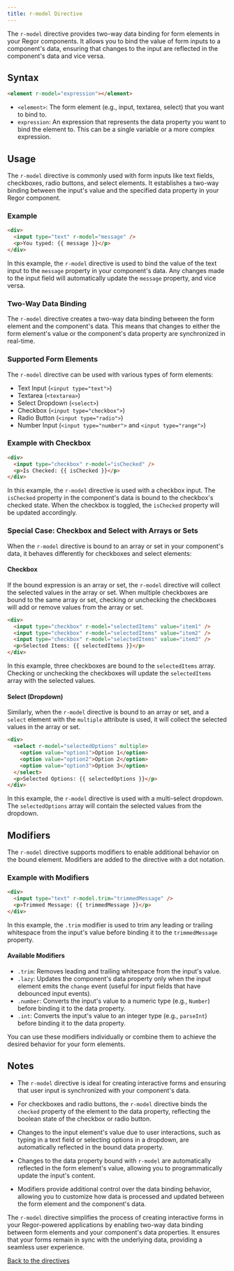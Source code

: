 ```yaml
---
title: r-model Directive
---
```


The `r-model` directive provides two-way data binding for form elements in your Regor components. It allows you to bind the value of form inputs to a component's data, ensuring that changes to the input are reflected in the component's data and vice versa.

## Syntax

```html
<element r-model="expression"></element>
```

- `<element>`: The form element (e.g., input, textarea, select) that you want to bind to.
- `expression`: An expression that represents the data property you want to bind the element to. This can be a single variable or a more complex expression.

## Usage

The `r-model` directive is commonly used with form inputs like text fields, checkboxes, radio buttons, and select elements. It establishes a two-way binding between the input's value and the specified data property in your Regor component.

### Example

```html
<div>
  <input type="text" r-model="message" />
  <p>You typed: {{ message }}</p>
</div>
```

In this example, the `r-model` directive is used to bind the value of the text input to the `message` property in your component's data. Any changes made to the input field will automatically update the `message` property, and vice versa.

### Two-Way Data Binding

The `r-model` directive creates a two-way data binding between the form element and the component's data. This means that changes to either the form element's value or the component's data property are synchronized in real-time.

### Supported Form Elements

The `r-model` directive can be used with various types of form elements:

- Text Input (`<input type="text">`)
- Textarea (`<textarea>`)
- Select Dropdown (`<select>`)
- Checkbox (`<input type="checkbox">`)
- Radio Button (`<input type="radio">`)
- Number Input (`<input type="number">` and `<input type="range">`)

### Example with Checkbox

```html
<div>
  <input type="checkbox" r-model="isChecked" />
  <p>Is Checked: {{ isChecked }}</p>
</div>
```

In this example, the `r-model` directive is used with a checkbox input. The `isChecked` property in the component's data is bound to the checkbox's checked state. When the checkbox is toggled, the `isChecked` property will be updated accordingly.

### Special Case: Checkbox and Select with Arrays or Sets

When the `r-model` directive is bound to an array or set in your component's data, it behaves differently for checkboxes and select elements:

#### Checkbox

If the bound expression is an array or set, the `r-model` directive will collect the selected values in the array or set. When multiple checkboxes are bound to the same array or set, checking or unchecking the checkboxes will add or remove values from the array or set.

```html
<div>
  <input type="checkbox" r-model="selectedItems" value="item1" />
  <input type="checkbox" r-model="selectedItems" value="item2" />
  <input type="checkbox" r-model="selectedItems" value="item3" />
  <p>Selected Items: {{ selectedItems }}</p>
</div>
```

In this example, three checkboxes are bound to the `selectedItems` array. Checking or unchecking the checkboxes will update the `selectedItems` array with the selected values.

#### Select (Dropdown)

Similarly, when the `r-model` directive is bound to an array or set, and a `select` element with the `multiple` attribute is used, it will collect the selected values in the array or set.

```html
<div>
  <select r-model="selectedOptions" multiple>
    <option value="option1">Option 1</option>
    <option value="option2">Option 2</option>
    <option value="option3">Option 3</option>
  </select>
  <p>Selected Options: {{ selectedOptions }}</p>
</div>
```

In this example, the `r-model` directive is used with a multi-select dropdown. The `selectedOptions` array will contain the selected values from the dropdown.

## Modifiers

The `r-model` directive supports modifiers to enable additional behavior on the bound element. Modifiers are added to the directive with a dot notation.

### Example with Modifiers

```html
<div>
  <input type="text" r-model.trim="trimmedMessage" />
  <p>Trimmed Message: {{ trimmedMessage }}</p>
</div>
```

In this example, the `.trim` modifier is used to trim any leading or trailing whitespace from the input's value before binding it to the `trimmedMessage` property.

#### Available Modifiers

- `.trim`: Removes leading and trailing whitespace from the input's value.
- `.lazy`: Updates the component's data property only when the input element emits the `change` event (useful for input fields that have debounced input events).
- `.number`: Converts the input's value to a numeric type (e.g., `Number`) before binding it to the data property.
- `.int`: Converts the input's value to an integer type (e.g., `parseInt`) before binding it to the data property.

You can use these modifiers individually or combine them to achieve the desired behavior for your form elements.

## Notes

- The `r-model` directive is ideal for creating interactive forms and ensuring that user input is synchronized with your component's data.

- For checkboxes and radio buttons, the `r-model` directive binds the `checked` property of the element to the data property, reflecting the boolean state of the checkbox or radio button.

- Changes to the input element's value due to user interactions, such as typing in a text field or selecting options in a dropdown, are automatically reflected in the bound data property.

- Changes to the data property bound with `r-model` are automatically reflected in the form element's value, allowing you to programmatically update the input's content.

- Modifiers provide additional control over the data binding behavior, allowing you to customize how data is processed and updated between the form element and the component's data.

The `r-model` directive simplifies the process of creating interactive forms in your Regor-powered applications by enabling two-way data binding between form elements and your component's data properties. It ensures that your forms remain in sync with the underlying data, providing a seamless user experience.

[Back to the directives](/directives/)
